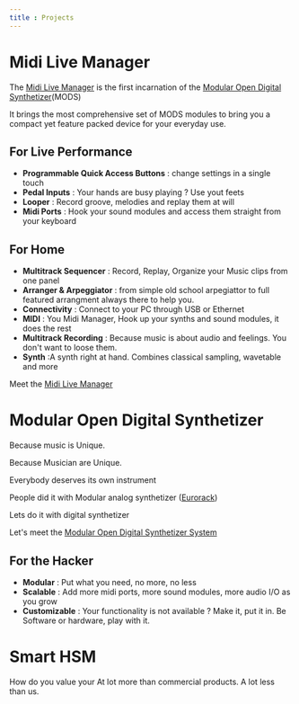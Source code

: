 ```yaml
---
title : Projects
---
```

# Midi Live Manager
The [Midi Live Manager](./midilive/index.md) is the first incarnation of the [Modular Open Digital Synthetizer](./mods/mods.md)(MODS)

It brings the most comprehensive set of MODS modules to bring you a compact yet feature packed device for your everyday use.

## For Live Performance
>
 - __Programmable Quick Access Buttons__ : change settings in a single touch
 - __Pedal Inputs__ : Your hands are busy playing ? Use yout feets 
 - __Looper__ : Record groove, melodies and replay them at will
 - __Midi Ports__ : Hook your sound modules and access them straight from your keyboard

## For Home
>
 - __Multitrack Sequencer__ : Record, Replay, Organize your Music clips from one panel
 - __Arranger & Arpeggiator__ : from simple old school arpegiattor to full featured arrangment always there to help you.
 - __Connectivity__ : Connect to your PC through USB or Ethernet
 - __MIDI__ : You Midi Manager, Hook up your synths and sound modules, it does the rest
 - __Multitrack Recording__ : Because music is about audio and feelings. You don't want to loose them.
 - __Synth__ :A synth right at hand. Combines classical sampling, wavetable and more

Meet the [Midi Live Manager](./midilive/index.md)

# Modular Open Digital Synthetizer

 Because music is Unique.

 Because Musician are Unique.

 Everybody deserves its own instrument

 People did it with Modular analog synthetizer ([Eurorack](https://en.wikipedia.org/wiki/Eurorack))

 Lets do it with digital synthetizer

 Let's meet the [Modular Open Digital Synthetizer System](./mods/mods.md)

## For the Hacker
>
 - __Modular__ : Put what you need, no more, no less 
 - __Scalable__ : Add more midi ports, more sound modules, more audio I/O as you grow
 - __Customizable__ : Your functionality is not available ? Make it, put it in. Be Software or hardware, play with it.

# Smart HSM
How do you value your  At lot more than commercial products. A lot less than us.
